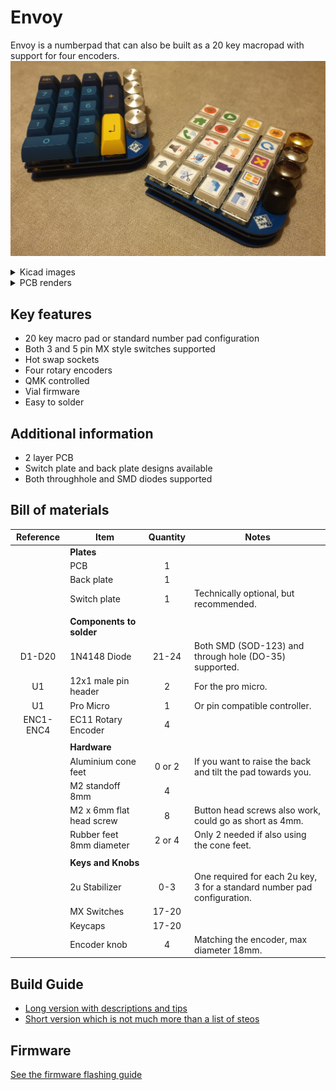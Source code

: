 # Envoy
Envoy is a numberpad that can also be built as a 20 key macropad with support for four encoders. 
![Envoy numberpad and macropad](/images/photos/pads.jpg)

<details>
  <summary>Kicad images</summary>
  
 ### PCB Front
 ![Front of PCB](/images/pcb/pcb-front.png)
 
 ### PCB Back
 ![Back of PCB](/images/pcb/pcb-back.png)
</details>

<details>
  <summary>PCB renders</summary>
  
 ### PCB Front
 ![Front of PCB](/images/pcb/pcb-render-front.png)
 
 ### PCB Back
 ![Back of PCB](/images/pcb/pcb-render-back.png)
</details>

## Key features
* 20 key macro pad or standard number pad configuration
* Both 3 and 5 pin MX style switches supported
* Hot swap sockets
* Four rotary encoders
* QMK controlled
* Vial firmware
* Easy to solder

## Additional information
 * 2 layer PCB
 * Switch plate and back plate designs available
 * Both throughhole and SMD diodes supported
 
## Bill of materials
|Reference | Item                     | Quantity | Notes
|:--------:|--------------------------|:--------:|-------------------------------------
|          | **Plates**               |          |
|          | PCB                      | 1        |
|          | Back plate               | 1        | 
|          | Switch plate             | 1        | Technically optional, but recommended.
|          |                          |          |
|          | **Components to solder** |          |
| D1-D20   | 1N4148 Diode             | 21-24    | Both SMD (SOD-123) and through hole (DO-35) supported.
| U1       | 12x1 male pin header     | 2        | For the pro micro.
| U1       | Pro Micro                | 1        | Or pin compatible controller.
| ENC1-ENC4| EC11 Rotary Encoder      | 4        | 
|          |                          |          |
|          | **Hardware**             |          |
|          | Aluminium cone feet      | 0 or 2   | If you want to raise the back and tilt the pad towards you.
|          | M2 standoff 8mm          | 4        | 
|          | M2 x 6mm flat head screw | 8        | Button head screws also work, could go as short as 4mm.
|          | Rubber feet 8mm diameter | 2 or 4   | Only 2 needed if also using the cone feet.
|          |                          |          |
|          | **Keys and Knobs**       |          |
|          | 2u Stabilizer            | 0-3      | One required for each 2u key, 3 for a standard number pad configuration.
|          | MX Switches              | 17-20    | 
|          | Keycaps                  | 17-20    | 
|          | Encoder knob             | 4        | Matching the encoder, max diameter 18mm.

## Build Guide
* [Long version with descriptions and tips](Build-Guide.md) 
* [Short version which is not much more than a list of steos](Build-Guide-Short.md)

## Firmware
[See the firmware flashing guide](Firmware/Firmware-Flashing.md)
